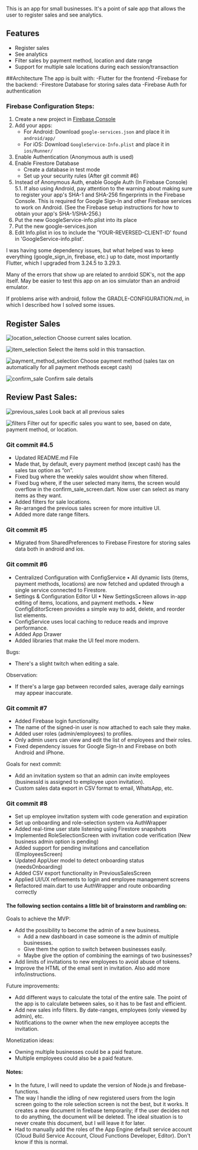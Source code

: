 This is an app for small businesses. It's a point of sale app that allows the user to register sales and see analytics.

## Features

- Register sales
- See analytics
- Filter sales by payment method, location and date range
- Support for multiple sale locations during each session/transaction

##Architecture
The app is built with:
-Flutter for the frontend
-Firebase for the backend:
  -Firestore Database for storing sales data
  -Firebase Auth for authentication

### Firebase Configuration Steps:

1. Create a new project in [Firebase Console](https://console.firebase.google.com/)
2. Add your apps:
   - For Android: Download `google-services.json` and place it in `android/app/`
   - For iOS: Download `GoogleService-Info.plist` and place it in `ios/Runner/`
3. Enable Authentication (Anonymous auth is used)
4. Enable Firestore Database
   - Create a database in test mode
   - Set up your security rules
(After git commit #6)
5. Instead of Anonymous Auth, enable Google Auth (In Firebase Console)
    5.1. If also using Android, pay attention to the warning about making sure to register your app's SHA-1 and SHA-256 fingerprints in the Firebase Console. 
         This is required for Google Sign-In and other Firebase services to work on Android. 
         (See the Firebase setup instructions for how to obtain your app's SHA-1/SHA-256.)
6. Put the new GoogleService-info.plist into its place
7. Put the new google-services.json
8. Edit Info.plist in ios to include the 'YOUR-REVERSED-CLIENT-ID' found in 'GoogleService-info.plist'.

I was having some dependency issues, but what helped was to keep everything (google_sign_in, firebase, etc.) up to date, most importantly Flutter, which I upgraded from 3.24.5 to 3.29.3.

Many of the errors that show up are related to anrdoid SDK's, not the app itself. May be easier to test this app on an ios simulator than an android emulator.

If problems arise with android, follow the GRADLE-CONFIGURATION.md, in which I described how I solved some issues.


## Register Sales

![location_selection](https://github.com/user-attachments/assets/3313005d-6eac-46f7-b34f-39742659b97a)
Choose current sales location.

![item_selection](https://github.com/user-attachments/assets/d62db180-b052-411e-b006-d7ec7497a61d)
Select the items sold in this transaction.

![payment_method_selection](https://github.com/user-attachments/assets/7a019869-2cfb-45cf-8e49-ef0f40f33ef0)
Choose payment method
  (sales tax on automatically for all payment methods except cash)

![confirm_sale](https://github.com/user-attachments/assets/36dec941-f649-4df2-9b34-fd518d9ddb96)
Confirm sale details

## Review Past Sales:

![previous_sales](https://github.com/user-attachments/assets/ed92f96f-c774-4219-b675-df03e21e44a3)
Look back at all previous sales

![filters](https://github.com/user-attachments/assets/02d85fc1-d879-4fff-bbbe-542cc82c3b6e)
Filter out for specific sales you want to see, based on date, payment method, or location.

### Git commit #4.5

- Updated README.md File
- Made that, by default, every payment method (except cash) has the sales tax option as “on”. 
- Fixed bug where the weekly sales wouldnt show when filtered.
- Fixed bug where, if the user selected many items, the screen would overflow in the confirm_sale_screen.dart. Now user can select as many items as they want.
- Added filters for sale locations.
- Re-arranged the previous sales screen for more intuitive UI.
- Added more date range filters.

### Git commit #5

- Migrated from SharedPreferences to Firebase Firestore for storing sales data both in android and ios.

### Git commit #6

- Centralized Configuration with ConfigService
	•	All dynamic lists (items, payment methods, locations) are now fetched and updated through a single service connected to Firestore.
- Settings & Configuration Editor UI
	•	New SettingsScreen allows in-app editing of items, locations, and payment methods.
	•	New ConfigEditorScreen provides a simple way to add, delete, and reorder list elements.
- ConfigService uses local caching to reduce reads and improve performance.
- Added App Drawer
- Added libraries that make the UI feel more modern.

Bugs:
- There's a slight twitch when editing a sale.

Observation:
- If there's a large gap between recorded sales, average daily earnings may appear inaccurate.

### Git commit #7

- Added Firebase login functionality.
- The name of the signed-in user is now attached to each sale they make.
- Added user roles (admin/employees) to profiles.
- Only admin users can view and edit the list of employees and their roles.
- Fixed dependency issues for Google Sign-In and Firebase on both Android and iPhone.

Goals for next commit:
- Add an invitation system so that an admin can invite employees (businessId is assigned to employee upon invitation).
- Custom sales data export in CSV format to email, WhatsApp, etc.

### Git commit #8

- Set up employee invitation system with code generation and expiration
- Set up onboarding and role-selection system via AuthWrapper
- Added real-time user state listening using Firestore snapshots
- Implemented RoleSelectionScreen with invitation code verification (New business admin option is pending)
- Added support for pending invitations and cancellation (EmployeesScreen)
- Updated AppUser model to detect onboarding status (needsOnboarding)
- Added CSV export functionality in PreviousSalesScreen
- Applied UI/UX refinements to login and employee management screens
- Refactored main.dart to use AuthWrapper and route onboarding correctly

#### The following section contains a little bit of brainstorm and rambling on:
Goals to achieve the MVP:
- Add the possibility to become the admin of a new business.
  - Add a new dashboard in case someone is the admin of multiple businesses.
  - Give them the option to switch between businesses easily.
  - Maybe give the option of combining the earnings of two businesses?
- Add limits of invitations to new employees to avoid abuse of tokens.
- Improve the HTML of the email sent in invitation. Also add more info/instructions.

Future improvements:
- Add different ways to calculate the total of the entire sale. The point of the app is to calculate between sales, so it has to be fast and efficient.
- Add new sales info filters. By date-ranges, employees (only viewed by admin), etc.
- Notifications to the owner when the new employee accepts the invitation.

Monetization ideas:
- Owning multiple businesses could be a paid feature.
- Multiple employees could also be a paid feature.

#### Notes:
- In the future, I will need to update the version of Node.js and firebase-functions.
- The way I handle the idling of new registered users from the login screen going to the role selection screen is not the best, but it works. It creates a new document in firebase temporarily; if the user decides not to do anything, the document will be deleted. The ideal situation is to never create this document, but I will leave it for later.
- Had to manually add the roles of the App Engine default service account (Cloud Build Service Account, Cloud Functions Developer, Editor). Don't know if this is normal.